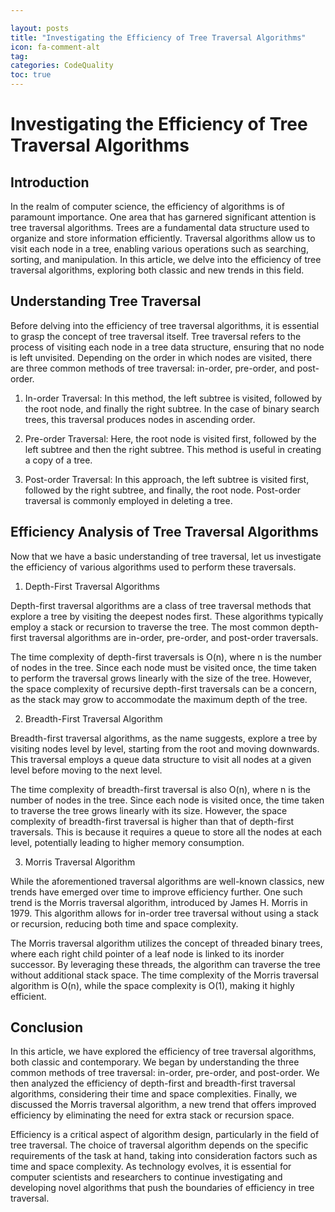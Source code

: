 ```yaml
---

layout: posts
title: "Investigating the Efficiency of Tree Traversal Algorithms"
icon: fa-comment-alt
tag:      
categories: CodeQuality
toc: true
---
```




# Investigating the Efficiency of Tree Traversal Algorithms

## Introduction

In the realm of computer science, the efficiency of algorithms is of paramount importance. One area that has garnered significant attention is tree traversal algorithms. Trees are a fundamental data structure used to organize and store information efficiently. Traversal algorithms allow us to visit each node in a tree, enabling various operations such as searching, sorting, and manipulation. In this article, we delve into the efficiency of tree traversal algorithms, exploring both classic and new trends in this field.

## Understanding Tree Traversal

Before delving into the efficiency of tree traversal algorithms, it is essential to grasp the concept of tree traversal itself. Tree traversal refers to the process of visiting each node in a tree data structure, ensuring that no node is left unvisited. Depending on the order in which nodes are visited, there are three common methods of tree traversal: in-order, pre-order, and post-order.

1. In-order Traversal: In this method, the left subtree is visited, followed by the root node, and finally the right subtree. In the case of binary search trees, this traversal produces nodes in ascending order.

2. Pre-order Traversal: Here, the root node is visited first, followed by the left subtree and then the right subtree. This method is useful in creating a copy of a tree.

3. Post-order Traversal: In this approach, the left subtree is visited first, followed by the right subtree, and finally, the root node. Post-order traversal is commonly employed in deleting a tree.

## Efficiency Analysis of Tree Traversal Algorithms

Now that we have a basic understanding of tree traversal, let us investigate the efficiency of various algorithms used to perform these traversals.

1. Depth-First Traversal Algorithms

Depth-first traversal algorithms are a class of tree traversal methods that explore a tree by visiting the deepest nodes first. These algorithms typically employ a stack or recursion to traverse the tree. The most common depth-first traversal algorithms are in-order, pre-order, and post-order traversals.

The time complexity of depth-first traversals is O(n), where n is the number of nodes in the tree. Since each node must be visited once, the time taken to perform the traversal grows linearly with the size of the tree. However, the space complexity of recursive depth-first traversals can be a concern, as the stack may grow to accommodate the maximum depth of the tree.

2. Breadth-First Traversal Algorithm

Breadth-first traversal algorithms, as the name suggests, explore a tree by visiting nodes level by level, starting from the root and moving downwards. This traversal employs a queue data structure to visit all nodes at a given level before moving to the next level.

The time complexity of breadth-first traversal is also O(n), where n is the number of nodes in the tree. Since each node is visited once, the time taken to traverse the tree grows linearly with its size. However, the space complexity of breadth-first traversal is higher than that of depth-first traversals. This is because it requires a queue to store all the nodes at each level, potentially leading to higher memory consumption.

3. Morris Traversal Algorithm

While the aforementioned traversal algorithms are well-known classics, new trends have emerged over time to improve efficiency further. One such trend is the Morris traversal algorithm, introduced by James H. Morris in 1979. This algorithm allows for in-order tree traversal without using a stack or recursion, reducing both time and space complexity.

The Morris traversal algorithm utilizes the concept of threaded binary trees, where each right child pointer of a leaf node is linked to its inorder successor. By leveraging these threads, the algorithm can traverse the tree without additional stack space. The time complexity of the Morris traversal algorithm is O(n), while the space complexity is O(1), making it highly efficient.

## Conclusion

In this article, we have explored the efficiency of tree traversal algorithms, both classic and contemporary. We began by understanding the three common methods of tree traversal: in-order, pre-order, and post-order. We then analyzed the efficiency of depth-first and breadth-first traversal algorithms, considering their time and space complexities. Finally, we discussed the Morris traversal algorithm, a new trend that offers improved efficiency by eliminating the need for extra stack or recursion space.

Efficiency is a critical aspect of algorithm design, particularly in the field of tree traversal. The choice of traversal algorithm depends on the specific requirements of the task at hand, taking into consideration factors such as time and space complexity. As technology evolves, it is essential for computer scientists and researchers to continue investigating and developing novel algorithms that push the boundaries of efficiency in tree traversal.